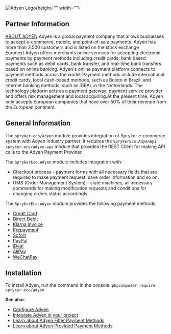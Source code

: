 ![Adyen Logo](https://cdn.document360.io/9fafa0d5-d76f-40c5-8b02-ab9515d3e879/Images/Documentation/adyen-logo.png){height="" width=""}

## Partner Information

[ABOUT ADYEN](https://www.adyen.com/) 
 Adyen is a global payment company that allows businesses to accept e-commerce, mobile, and point-of-sale payments. Adyen has more than 3,500 customers and is listed on the stock exchange Euronext.Adyen offers merchants online services for accepting electronic payments by payment methods including credit cards, bank based payments such as debit cards, bank transfer, and real-time bank transfers based on online banking. Adyen's online payment platform connects to payment methods across the world. Payment methods include international credit cards, local cash-based methods, such as Boleto in Brazil, and Internet banking methods, such as iDEAL in the Netherlands. The technology platform acts as a payment gateway, payment service provider and offers risk management and local acquiring.At the present time, Adyen only accepts European companies that have over 50% of their revenue from the European continent.

## General Information

The `spryker-eco/adyen` module provides integration of Spryker e-commerce system with Adyen industry partner. It requires the `SprykerEco.AdyenApi` `spryker-eco/adyen-api` module that provides the REST Client for making API calls to the Adyen Payment Provider.

The `SprykerEco.Adyen` module includes integration with:

* Checkout process - payment forms with all necessary fields that are required to make payment request, save order information and so on.
* OMS (Order Management System) - state machines, all necessary commands for making modification requests and conditions for changing orders status accordingly.

The `SprykerEco.Adyen` module provides the following payment methods:

* [Credit Card](adyen-provided-payment-methods.htm#Credit)
* [Direct Debit](adyen-provided-payment-methods.htm#Direct)
* [Klarna Invoice](adyen-provided-payment-methods.htm#Klarna)
* [Prepayment](adyen-provided-payment-methods.htm#Prepayme)
* [Sofort](adyen-provided-payment-methods.htm#Sofort)
* [PayPal](adyen-provided-payment-methods.htm#PayPal)
* [iDeal](adyen-provided-payment-methods.htm#iDeal)
* [AliPay](adyen-provided-payment-methods.htm#AliPay)
* [WeChatPay](adyen-provided-payment-methods.htm#WeChatPa)

## Installation

To install Adyen, run the command in the console:
```phpcomposer require spryker-eco/adyen```

<b>See also</b>:

* [Configure Adyen](adyen-configuration.htm)
* [Integrate Adyen in your project](adyen-integration.htm)
* [Learn about Adyen Filter Payment Methods](adyen-filter-payment-methods.htm)
* [Learn about Adyen Provided Payment Methods](adyen-provided-payment-methods.htm)